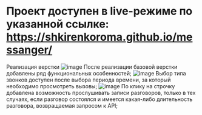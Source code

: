 # Проект доступен в live-режиме по указанной ссылке: https://shkirenkoroma.github.io/messanger/
Реализация верстки
![image](https://user-images.githubusercontent.com/61347452/223968853-46b9beb3-409d-48d7-b7b9-66176af6840c.png)
После реализации базовой верстки добавлены ряд функциональных особенностей;
![image](https://user-images.githubusercontent.com/61347452/223969701-2c72d214-8e65-49f9-a72c-b1b39db0b0fb.png)
Выбор типа звонков доступен после выбора периода времени, за который необходимо просмотреть вызовы;
![image](https://user-images.githubusercontent.com/61347452/223970578-c9e574e6-7112-4ce0-a420-83649f3c5657.png)
По клику на строчку добавлена возможность прослушивать записи разговоров, только в тех случаях, если разговор состоялся и имеется какая-либо длительность разговора, возвращаемая запросом к API;  
